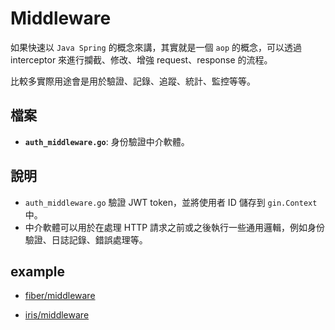 # Middleware

如果快速以 `Java Spring` 的概念來講，其實就是一個 `aop` 的概念，可以透過 interceptor 來進行攔截、修改、增強 request、response 的流程。

比較多實際用途會是用於驗證、記錄、追蹤、統計、監控等等。

## 檔案

*   **`auth_middleware.go`**: 身份驗證中介軟體。

## 說明

*   `auth_middleware.go` 驗證 JWT token，並將使用者 ID 儲存到 `gin.Context` 中。
*   中介軟體可以用於在處理 HTTP 請求之前或之後執行一些通用邏輯，例如身份驗證、日誌記錄、錯誤處理等。

## example

* [fiber/middleware](https://github.com/gofiber/fiber/tree/master/middleware)

* [iris/middleware](https://github.com/kataras/iris/tree/main/middleware)